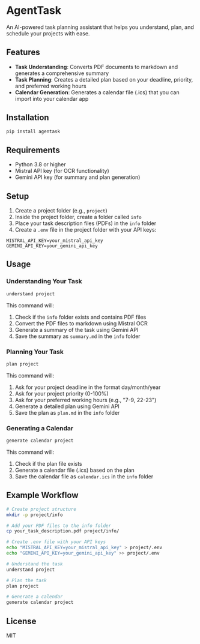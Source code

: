 # AgentTask

An AI-powered task planning assistant that helps you understand, plan, and schedule your projects with ease.

## Features

- **Task Understanding**: Converts PDF documents to markdown and generates a comprehensive summary
- **Task Planning**: Creates a detailed plan based on your deadline, priority, and preferred working hours
- **Calendar Generation**: Generates a calendar file (.ics) that you can import into your calendar app

## Installation

```bash
pip install agentask
```

## Requirements

- Python 3.8 or higher
- Mistral API key (for OCR functionality)
- Gemini API key (for summary and plan generation)

## Setup

1. Create a project folder (e.g., `project`)
2. Inside the project folder, create a folder called `info`
3. Place your task description files (PDFs) in the `info` folder
4. Create a `.env` file in the project folder with your API keys:

```
MISTRAL_API_KEY=your_mistral_api_key
GEMINI_API_KEY=your_gemini_api_key
```

## Usage

### Understanding Your Task

```bash
understand project
```

This command will:
1. Check if the `info` folder exists and contains PDF files
2. Convert the PDF files to markdown using Mistral OCR
3. Generate a summary of the task using Gemini API
4. Save the summary as `summary.md` in the `info` folder

### Planning Your Task

```bash
plan project
```

This command will:
1. Ask for your project deadline in the format day/month/year
2. Ask for your project priority (0-100%)
3. Ask for your preferred working hours (e.g., "7-9, 22-23")
4. Generate a detailed plan using Gemini API
5. Save the plan as `plan.md` in the `info` folder

### Generating a Calendar

```bash
generate calendar project
```

This command will:
1. Check if the plan file exists
2. Generate a calendar file (.ics) based on the plan
3. Save the calendar file as `calendar.ics` in the `info` folder

## Example Workflow

```bash
# Create project structure
mkdir -p project/info

# Add your PDF files to the info folder
cp your_task_description.pdf project/info/

# Create .env file with your API keys
echo "MISTRAL_API_KEY=your_mistral_api_key" > project/.env
echo "GEMINI_API_KEY=your_gemini_api_key" >> project/.env

# Understand the task
understand project

# Plan the task
plan project

# Generate a calendar
generate calendar project
```

## License

MIT
